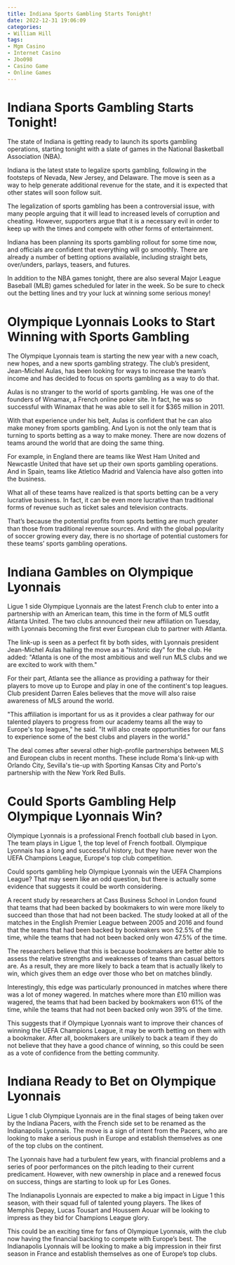 ```yaml
---
title: Indiana Sports Gambling Starts Tonight!
date: 2022-12-31 19:06:09
categories:
- William Hill
tags:
- Mgm Casino
- Internet Casino
- Jbo098
- Casino Game
- Online Games
---
```



#  Indiana Sports Gambling Starts Tonight!

The state of Indiana is getting ready to launch its sports gambling operations, starting tonight with a slate of games in the National Basketball Association (NBA).

Indiana is the latest state to legalize sports gambling, following in the footsteps of Nevada, New Jersey, and Delaware. The move is seen as a way to help generate additional revenue for the state, and it is expected that other states will soon follow suit.

The legalization of sports gambling has been a controversial issue, with many people arguing that it will lead to increased levels of corruption and cheating. However, supporters argue that it is a necessary evil in order to keep up with the times and compete with other forms of entertainment.

Indiana has been planning its sports gambling rollout for some time now, and officials are confident that everything will go smoothly. There are already a number of betting options available, including straight bets, over/unders, parlays, teasers, and futures.

In addition to the NBA games tonight, there are also several Major League Baseball (MLB) games scheduled for later in the week. So be sure to check out the betting lines and try your luck at winning some serious money!

#  Olympique Lyonnais Looks to Start Winning with Sports Gambling

The Olympique Lyonnais team is starting the new year with a new coach, new hopes, and a new sports gambling strategy. The club’s president, Jean-Michel Aulas, has been looking for ways to increase the team’s income and has decided to focus on sports gambling as a way to do that.

Aulas is no stranger to the world of sports gambling. He was one of the founders of Winamax, a French online poker site. In fact, he was so successful with Winamax that he was able to sell it for $365 million in 2011.

With that experience under his belt, Aulas is confident that he can also make money from sports gambling. And Lyon is not the only team that is turning to sports betting as a way to make money. There are now dozens of teams around the world that are doing the same thing.

For example, in England there are teams like West Ham United and Newcastle United that have set up their own sports gambling operations. And in Spain, teams like Atletico Madrid and Valencia have also gotten into the business.

What all of these teams have realized is that sports betting can be a very lucrative business. In fact, it can be even more lucrative than traditional forms of revenue such as ticket sales and television contracts.

That’s because the potential profits from sports betting are much greater than those from traditional revenue sources. And with the global popularity of soccer growing every day, there is no shortage of potential customers for these teams’ sports gambling operations.

#  Indiana Gambles on Olympique Lyonnais

Ligue 1 side Olympique Lyonnais are the latest French club to enter into a partnership with an American team, this time in the form of MLS outfit Atlanta United. The two clubs announced their new affiliation on Tuesday, with Lyonnais becoming the first ever European club to partner with Atlanta.

The link-up is seen as a perfect fit by both sides, with Lyonnais president Jean-Michel Aulas hailing the move as a "historic day" for the club. He added: "Atlanta is one of the most ambitious and well run MLS clubs and we are excited to work with them."

For their part, Atlanta see the alliance as providing a pathway for their players to move up to Europe and play in one of the continent's top leagues. Club president Darren Eales believes that the move will also raise awareness of MLS around the world.

"This affiliation is important for us as it provides a clear pathway for our talented players to progress from our academy teams all the way to Europe's top leagues," he said. "It will also create opportunities for our fans to experience some of the best clubs and players in the world."

The deal comes after several other high-profile partnerships between MLS and European clubs in recent months. These include Roma's link-up with Orlando City, Sevilla's tie-up with Sporting Kansas City and Porto's partnership with the New York Red Bulls.

#  Could Sports Gambling Help Olympique Lyonnais Win?

Olympique Lyonnais is a professional French football club based in Lyon. The team plays in Ligue 1, the top level of French football. Olympique Lyonnais has a long and successful history, but they have never won the UEFA Champions League, Europe's top club competition.

Could sports gambling help Olympique Lyonnais win the UEFA Champions League? That may seem like an odd question, but there is actually some evidence that suggests it could be worth considering.

A recent study by researchers at Cass Business School in London found that teams that had been backed by bookmakers to win were more likely to succeed than those that had not been backed. The study looked at all of the matches in the English Premier League between 2005 and 2016 and found that the teams that had been backed by bookmakers won 52.5% of the time, while the teams that had not been backed only won 47.5% of the time.

The researchers believe that this is because bookmakers are better able to assess the relative strengths and weaknesses of teams than casual bettors are. As a result, they are more likely to back a team that is actually likely to win, which gives them an edge over those who bet on matches blindly.

Interestingly, this edge was particularly pronounced in matches where there was a lot of money wagered. In matches where more than £10 million was wagered, the teams that had been backed by bookmakers won 61% of the time, while the teams that had not been backed only won 39% of the time.

This suggests that if Olympique Lyonnais want to improve their chances of winning the UEFA Champions League, it may be worth betting on them with a bookmaker. After all, bookmakers are unlikely to back a team if they do not believe that they have a good chance of winning, so this could be seen as a vote of confidence from the betting community.

#  Indiana Ready to Bet on Olympique Lyonnais

Ligue 1 club Olympique Lyonnais are in the final stages of being taken over by the Indiana Pacers, with the French side set to be renamed as the Indianapolis Lyonnais. The move is a sign of intent from the Pacers, who are looking to make a serious push in Europe and establish themselves as one of the top clubs on the continent.

The Lyonnais have had a turbulent few years, with financial problems and a series of poor performances on the pitch leading to their current predicament. However, with new ownership in place and a renewed focus on success, things are starting to look up for Les Gones.

The Indianapolis Lyonnais are expected to make a big impact in Ligue 1 this season, with their squad full of talented young players. The likes of Memphis Depay, Lucas Tousart and Houssem Aouar will be looking to impress as they bid for Champions League glory.

This could be an exciting time for fans of Olympique Lyonnais, with the club now having the financial backing to compete with Europe’s best. The Indianapolis Lyonnais will be looking to make a big impression in their first season in France and establish themselves as one of Europe’s top clubs.